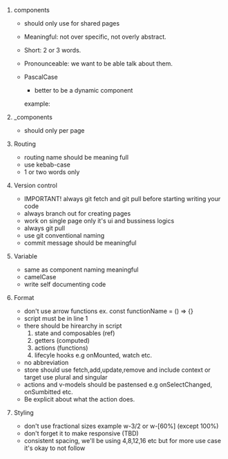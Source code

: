 <!-- Best practice for architecture or design patter -->

1.  components

    - should only use for shared pages
    - Meaningful: not over specific, not overly abstract.
    - Short: 2 or 3 words.
    - Pronounceable: we want to be able talk about them.
    - PascalCase

      - better to be a dynamic component

      example:
      <!-- recommended -->

      <app-header></app-header>
      <user-list></user-list>
      <range-slider></range-slider>

      <!-- avoid -->

      <btn-group></btn-group> <!-- short, but unpronounceable. use `button-group` instead -->
      <ui-slider></ui-slider> <!-- all components are ui elements, so is meaningless -->
      <slider></slider> <!-- not custom element spec compliant -->

2.  \_components

    - should only per page

3.  Routing

    - routing name should be meaning full
    - use kebab-case
    - 1 or two words only

4.  Version control

    - IMPORTANT! always git fetch and git pull before starting writing your code
    - always branch out for creating pages
    - work on single page only it's ui and bussiness logics
    - always git pull
    - use git conventional naming
    - commit message should be meaningful

5.  Variable

    - same as component naming meaningful
    - camelCase
    - write self documenting code

6.  Format

    - don't use arrow functions ex. const functionName = () => {}
    - script must be in line 1
    - there should be hirearchy in script
      1. state and composables (ref)
      2. getters (computed)
      3. actions (functions)
      4. lifecyle hooks e.g onMounted, watch etc.
    - no abbreviation
    - store should use fetch,add,update,remove and include context or target use plural and singular
    - actions and v-models should be pastensed e.g onSelectChanged, onSumbitted etc.
    - Be explicit about what the action does.

7.  Styling

    - don't use fractional sizes example w-3/2 or w-[60%] (except 100%)
    - don't forget it to make responsive (TBD)
    - consistent spacing, we'll be using 4,8,12,16 etc but for more use case it's okay to not follow
